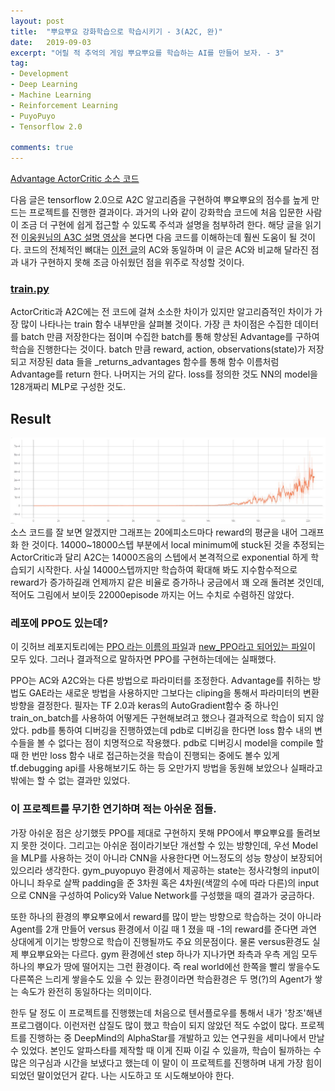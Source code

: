 ```yaml
---
layout: post
title:  "뿌요뿌요 강화학습으로 학습시키기 - 3(A2C, 완)"
date:   2019-09-03
excerpt: "어릴 적 추억의 게임 뿌요뿌요를 학습하는 AI를 만들어 보자. - 3"
tag:
- Development
- Deep Learning
- Machine Learning
- Reinforcement Learning
- PuyoPuyo
- Tensorflow 2.0

comments: true
---
```


[Advantage ActorCritic 소스 코드](https://github.com/queez0405/puyopuyoRL/blob/master/A2Cpuyo.py)

다음 글은 tensorflow 2.0으로 A2C 알고리즘을 구현하여 뿌요뿌요의 점수를 높게 만드는 프로젝트를 진행한 결과이다. 과거의 나와 같이 강화학습 코드에 처음 입문한 사람이 조금 더 구현에 쉽게 접근할 수 있도록 주석과 설명을 첨부하려 한다.
해당 글을 읽기 전 [이웅원님의 A3C 설명 영상](https://youtu.be/gINks-YCTBs)을 본다면 다음 코드를 이해하는데 훨씬 도움이 될 것이다. 코드의 전체적인 뼈대는 [이전 글](https://queez0405.github.io/puyoRL-2/)의 AC와 동일하며 이 글은 AC와 비교해 달라진 점과 내가 구현하지 못해 조금 아쉬웠던 점을 위주로 작성할 것이다.
<script src="https://gist.github.com/queez0405/8835b98089dff1964aeba0bc9621e6f3.js"></script>

### [train.py](https://gist.github.com/queez0405/8835b98089dff1964aeba0bc9621e6f3)
ActorCritic과 A2C에는 전 코드에 걸쳐 소소한 차이가 있지만 알고리즘적인 차이가 가장 많이 나타나는 train 함수 내부만을 살펴볼 것이다. 가장 큰 차이점은 수집한 데이터를 batch 만큼 저장한다는 점이며 수집한 batch를 통해 향상된 Advantage를 구하여 학습을 진행한다는 것이다. batch 만큼 reward, action, observations(state)가 저장되고 저장된 data 들을 _returns_advantages 함수를 통해 함수 이름처럼 Advantage를 return 한다. 나머지는 거의 같다. loss를 정의한 것도 NN의 model을 128개짜리 MLP로 구성한 것도.

## Result
![ACResult](https://raw.githubusercontent.com/queez0405/queez0405.github.io/master/_posts/puyopuyo/A2CResult.JPG)
소스 코드를 잘 보면 알겠지만 그래프는 20에피소드마다 reward의 평균을 내어 그래프화 한 것이다. 14000~18000스텝 부분에서 local minimum에 stuck된 것을 추정되는 ActorCritic과 달리 A2C는 14000즈음의 스텝에서 본격적으로 exponential 하게 학습되기  시작한다. 사실 14000스텝까지만 학습하여 확대해 봐도 지수함수적으로 reward가 증가하길래 언제까지 같은 비율로 증가하나 궁금에서 꽤 오래 돌려본 것인데, 적어도 그림에서 보이듯 22000episode 까지는 어느 수치로 수렴하진 않았다.

### 레포에 PPO도 있는데?
이 깃허브 레포지토리에는 [PPO 라는 이름의 파일](https://github.com/queez0405/puyopuyoRL/blob/master/PPOpuyo.py)과 [new_PPO라고 되어있는 파일](https://github.com/queez0405/puyopuyoRL/blob/master/new_PPopuyo.py)이 모두 있다. 그러나 결과적으로 말하자면 PPO를 구현하는데에는 실패했다.

PPO는 AC와 A2C와는 다른 방법으로 파라미터를 조정한다. Advantage를 취하는 방법도 GAE라는 새로운 방법을 사용하지만 그보다는 cliping을 통해서 파라미터의 변환 방향을 결정한다. 필자는 TF 2.0과 keras의 AutoGradient함수 중 하나인 train_on_batch를 사용하여 어떻게든 구현해보려고 했으나 결과적으로 학습이 되지 않았다. pdb를 통하여 디버깅을 진행하였는데 pdb로 디버깅을 한다면 loss 함수 내의 변수들을 볼 수 없다는 점이 치명적으로 작용했다. pdb로 디버깅시 model을 compile 할 때 한 번만 loss 함수 내로 접근하는것을 학습이 진행되는 중에도 볼수 있게 tf.debugging api를 사용해보기도 하는 등 오만가지 방법을 동원해 보았으나 실패라고밖에는 할 수 없는 결과만 있었다.

### 이 프로젝트를 무기한 연기하며 적는 아쉬운 점들.
가장 아쉬운 점은 상기했듯 PPO를 제대로 구현하지 못해 PPO에서 뿌요뿌요를 돌려보지 못한 것이다. 그리고는 아쉬운 점이라기보단 개선할 수 있는 방향인데, 우선 Model을 MLP를 사용하는 것이 아니라 CNN을 사용한다면 어느정도의 성능 향상이 보장되어 있으리라 생각한다. gym_puyopuyo 환경에서 제공하는 state는 정사각형의 input이 아니니 좌우로 살짝 padding을 준 3차원 혹은 4차원(색깔의 수에 따라 다른)의 input으로 CNN을 구성하여 Policy와 Value Network를 구성했을 때의 결과가 궁금하다.

또한 하나의 환경의 뿌요뿌요에서 reward를 많이 받는 방향으로 학습하는 것이 아니라 Agent를 2개 만들어 versus 환경에서 이길 때 1 졌을 때 -1의 reward를 준다면 과연 상대에게 이기는 방향으로 학습이 진행될까도 주요 의문점이다. 물론 versus환경도 실제 뿌요뿌요와는 다르다. gym 환경에선 step 하나가 지나가면 좌측과 우측 게임 모두 하나의 뿌요가 땅에 떨어지는 그런 환경이다. 즉 real world에선 한쪽을 빨리 쌓을수도 다른쪽은 느리게 쌓을수도 있을 수 있는 환경이라면 학습환경은 두 명(?)의 Agent가 쌓는 속도가 완전히 동일하다는 의미이다.  
  
한두 달 정도 이 프로젝트를 진행했는데 처음으로 텐서플로우를 통해서 내가 '창조'해낸 프로그램이다. 이런저런 삽질도 많이 했고 학습이 되지 않았던 적도 수없이 많다. 프로젝트를 진행하는 중 DeepMind의 AlphaStar를 개발하고 있는 연구원을 세미나에서 만날 수 있었다. 본인도 알파스타를 제작할 때 이게 진짜 이길 수 있을까, 학습이 될까하는 수많은 의구심과 시간을 보냈다고 했는데 이 말이 이 프로젝트를 진행하며 내게 가장 힘이 되었던 말이었던거 같다. 나는 시도하고 또 시도해보아야 한다.
